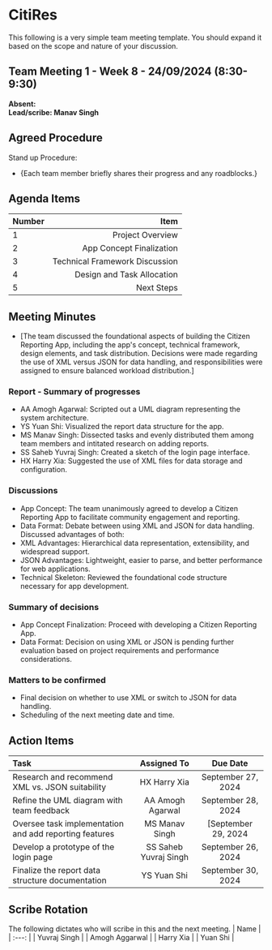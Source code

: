 # CitiRes
This following is a very simple team meeting template. You should expand it based on the scope and nature of your discussion.

## Team Meeting 1 - Week 8 - 24/09/2024 (8:30-9:30)
**Absent:**
<br>
**Lead/scribe: Manav Singh**

## Agreed Procedure
Stand up Procedure: 
- {Each team member briefly shares their progress and any roadblocks.}


## Agenda Items
| Number   |        Item |
|:---------|------------:|
| 1 | Project Overview |
| 2 | App Concept Finalization |
| 3 | Technical Framework Discussion |
| 4 | Design and Task Allocation |
| 5 | Next Steps |


## Meeting Minutes
- [The team discussed the foundational aspects of building the Citizen Reporting App, including the app's concept, technical framework, design elements, and task distribution. Decisions were made regarding the use of XML versus JSON for data handling, and responsibilities were assigned to ensure balanced workload distribution.]

### Report - Summary of progresses
- AA Amogh Agarwal: Scripted out a UML diagram representing the system architecture.
- YS Yuan Shi: Visualized the report data structure for the app.
- MS Manav Singh: Dissected tasks and evenly distributed them among team members and intitated research on adding reports.
- SS Saheb Yuvraj Singh: Created a sketch of the login page interface.
- HX Harry Xia: Suggested the use of XML files for data storage and configuration.

### Discussions
- App Concept: The team unanimously agreed to develop a Citizen Reporting App to facilitate community engagement and reporting.
- Data Format: Debate between using XML and JSON for data handling. Discussed advantages of both:
- XML Advantages: Hierarchical data representation, extensibility, and widespread support.
- JSON Advantages: Lightweight, easier to parse, and better performance for web applications.
- Technical Skeleton: Reviewed the foundational code structure necessary for app development.

### Summary of decisions
- App Concept Finalization: Proceed with developing a Citizen Reporting App.
- Data Format: Decision on using XML or JSON is pending further evaluation based on project requirements and performance considerations.

### Matters to be confirmed
- Final decision on whether to use XML or switch to JSON for data handling.
- Scheduling of the next meeting date and time.


## Action Items
| Task                                   | Assigned To |  Due Date  |
|:---------------------------------------|:-----------:|:----------:|
| Research and recommend XML vs. JSON suitability                               |  HX Harry Xia   | September 27, 2024 |
| Refine the UML diagram with team feedback                               |  AA Amogh Agarwal   | September 28, 2024 |
| Oversee task implementation and add reporting features                               |  MS Manav Singh  | [September 29, 2024 |
| Develop a prototype of the login page                               |  SS Saheb Yuvraj Singh   | September 26, 2024 |
| Finalize the report data structure documentation                              |  YS Yuan Shi   | September 30, 2024 |


## Scribe Rotation
The following dictates who will scribe in this and the next meeting.
| Name |
| :---: |
| Yuvraj Singh |
| Amogh Aggarwal |
| Harry Xia |
| Yuan Shi |
